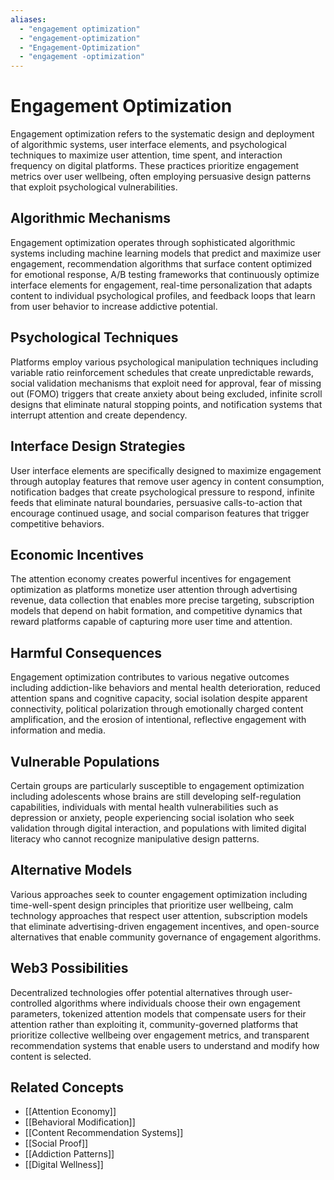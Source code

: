 ```yaml
---
aliases:
  - "engagement optimization"
  - "engagement-optimization"
  - "Engagement-Optimization"
  - "engagement -optimization"
---
```


# Engagement Optimization

Engagement optimization refers to the systematic design and deployment of algorithmic systems, user interface elements, and psychological techniques to maximize user attention, time spent, and interaction frequency on digital platforms. These practices prioritize engagement metrics over user wellbeing, often employing persuasive design patterns that exploit psychological vulnerabilities.

## Algorithmic Mechanisms

Engagement optimization operates through sophisticated algorithmic systems including machine learning models that predict and maximize user engagement, recommendation algorithms that surface content optimized for emotional response, A/B testing frameworks that continuously optimize interface elements for engagement, real-time personalization that adapts content to individual psychological profiles, and feedback loops that learn from user behavior to increase addictive potential.

## Psychological Techniques

Platforms employ various psychological manipulation techniques including variable ratio reinforcement schedules that create unpredictable rewards, social validation mechanisms that exploit need for approval, fear of missing out (FOMO) triggers that create anxiety about being excluded, infinite scroll designs that eliminate natural stopping points, and notification systems that interrupt attention and create dependency.

## Interface Design Strategies

User interface elements are specifically designed to maximize engagement through autoplay features that remove user agency in content consumption, notification badges that create psychological pressure to respond, infinite feeds that eliminate natural boundaries, persuasive calls-to-action that encourage continued usage, and social comparison features that trigger competitive behaviors.

## Economic Incentives

The attention economy creates powerful incentives for engagement optimization as platforms monetize user attention through advertising revenue, data collection that enables more precise targeting, subscription models that depend on habit formation, and competitive dynamics that reward platforms capable of capturing more user time and attention.

## Harmful Consequences

Engagement optimization contributes to various negative outcomes including addiction-like behaviors and mental health deterioration, reduced attention spans and cognitive capacity, social isolation despite apparent connectivity, political polarization through emotionally charged content amplification, and the erosion of intentional, reflective engagement with information and media.

## Vulnerable Populations

Certain groups are particularly susceptible to engagement optimization including adolescents whose brains are still developing self-regulation capabilities, individuals with mental health vulnerabilities such as depression or anxiety, people experiencing social isolation who seek validation through digital interaction, and populations with limited digital literacy who cannot recognize manipulative design patterns.

## Alternative Models

Various approaches seek to counter engagement optimization including time-well-spent design principles that prioritize user wellbeing, calm technology approaches that respect user attention, subscription models that eliminate advertising-driven engagement incentives, and open-source alternatives that enable community governance of engagement algorithms.

## Web3 Possibilities

Decentralized technologies offer potential alternatives through user-controlled algorithms where individuals choose their own engagement parameters, tokenized attention models that compensate users for their attention rather than exploiting it, community-governed platforms that prioritize collective wellbeing over engagement metrics, and transparent recommendation systems that enable users to understand and modify how content is selected.

## Related Concepts

- [[Attention Economy]]
- [[Behavioral Modification]]
- [[Content Recommendation Systems]]
- [[Social Proof]]
- [[Addiction Patterns]]
- [[Digital Wellness]]